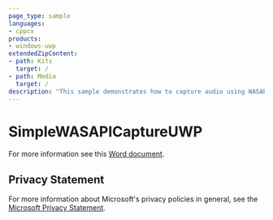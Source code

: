 ```yaml
---
page_type: sample
languages:
- cppcx
products:
- windows-uwp
extendedZipContent:
- path: Kits
  target: /
- path: Media
  target: /
description: "This sample demonstrates how to capture audio using WASAPI in a Universal Windows Platform (UWP) app."
---
```


# SimpleWASAPICaptureUWP

For more information see this [Word document](https://github.com/microsoft/Xbox-ATG-Samples/blob/master/UWPSamples/Audio/SimpleWASAPICaptureUWP/Readme.docx).

## Privacy Statement

For more information about Microsoft's privacy policies in general, see the [Microsoft Privacy Statement](https://privacy.microsoft.com/en-us/privacystatement/).
